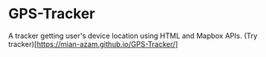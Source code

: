 # GPS-Tracker
A tracker getting user's device location using HTML and Mapbox APIs.
(Try tracker)[https://mian-azam.github.io/GPS-Tracker/]

